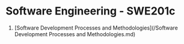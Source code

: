 # Software Engineering - SWE201c

1. [Software Development Processes and Methodologies](/Software Development Processes and Methodologies.md)
